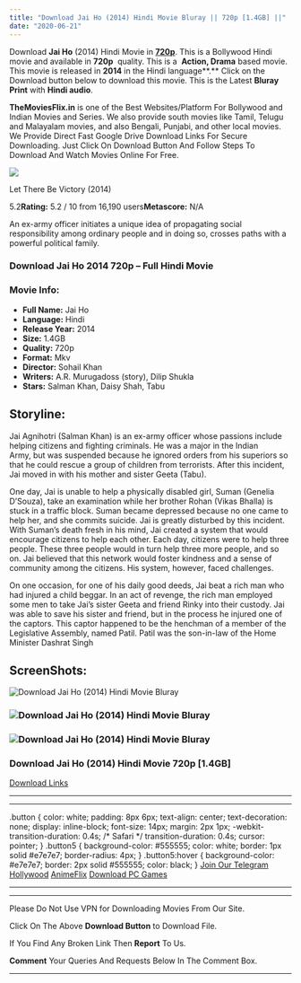 ```yaml
---
title: "Download Jai Ho (2014) Hindi Movie Bluray || 720p [1.4GB] ||"
date: "2020-06-21"
---
```


Download **Jai Ho** (2014) Hindi Movie in [**720p**](https://1moviesflix.com/720p-movies/). This is a Bollywood Hindi movie and available in **720p**  quality. This is a  **Action, Drama** based movie. This movie is released in **2014** in the Hindi language**.** Click on the Download button below to download this movie. This is the Latest **Bluray Print** with **Hindi audio**.

**TheMoviesFlix.in** is one of the Best Websites/Platform For Bollywood and Indian Movies and Series. We also provide south movies like Tamil, Telugu and Malayalam movies, and also Bengali, Punjabi, and other local movies. We Provide Direct Fast Google Drive Download Links For Secure Downloading. Just Click On Download Button And Follow Steps To Download And Watch Movies Online For Free.

[![](https://m.media-amazon.com/images/M/MV5BNWMyNWExMTctYjc0NS00MTllLThkMDItOWQwOGNjODczNzI2XkEyXkFqcGdeQXVyODE5NzE3OTE@._V1_SX300.jpg)](https://www.imdb.com/title/tt1188982/ "Let There Be Victory")

Let There Be Victory (2014)

5.2**Rating:** 5.2 / 10 from 16,190 users**Metascore:** N/A

An ex-army officer initiates a unique idea of propagating social responsibility among ordinary people and in doing so, crosses paths with a powerful political family.

### Download Jai Ho 2014 720p – Full Hindi Movie

### Movie Info:

- **Full Name:** Jai Ho
- **Language:** Hindi
- **Release Year:** 2014
- **Size:** 1.4GB
- **Quality:** 720p
- **Format:** Mkv
- **Director:** Sohail Khan
- **Writers:** A.R. Murugadoss (story), Dilip Shukla
- **Stars:** Salman Khan, Daisy Shah, Tabu

## Storyline:

Jai Agnihotri (Salman Khan) is an ex-army officer whose passions include helping citizens and fighting criminals. He was a major in the Indian Army, but was suspended because he ignored orders from his superiors so that he could rescue a group of children from terrorists. After this incident, Jai moved in with his mother and sister Geeta (Tabu).

One day, Jai is unable to help a physically disabled girl, Suman (Genelia D’Souza), take an examination while her brother Rohan (Vikas Bhalla) is stuck in a traffic block. Suman became depressed because no one came to help her, and she commits suicide. Jai is greatly disturbed by this incident. With Suman’s death fresh in his mind, Jai created a system that would encourage citizens to help each other. Each day, citizens were to help three people. These three people would in turn help three more people, and so on. Jai believed that this network would foster kindness and a sense of community among the citizens. His system, however, faced challenges.

On one occasion, for one of his daily good deeds, Jai beat a rich man who had injured a child beggar. In an act of revenge, the rich man employed some men to take Jai’s sister Geeta and friend Rinky into their custody. Jai was able to save his sister and friend, but in the process he injured one of the captors. This captor happened to be the henchman of a member of the Legislative Assembly, named Patil. Patil was the son-in-law of the Home Minister Dashrat Singh

## ScreenShots:

![Download Jai Ho (2014) Hindi Movie Bluray](https://m.media-amazon.com/images/M/MV5BNjJiMWI4YjItN2U5Mi00YjdmLThiMDAtNjM2NzZkMDcyMzhmXkEyXkFqcGdeQXVyNjkwOTg4MTA@._V1_QL50_.jpg)

### ![Download Jai Ho (2014) Hindi Movie Bluray](https://m.media-amazon.com/images/M/MV5BZTYxODkxZGYtMjUxNS00Njk4LThlZGYtOGJiMTE4MTBiY2QyXkEyXkFqcGdeQXVyNjkwOTg4MTA@._V1_QL50_.jpg)

### ![Download Jai Ho (2014) Hindi Movie Bluray](https://m.media-amazon.com/images/M/MV5BMmFiZWM2OGUtYmM5Ni00MTdhLWFiMjEtYjU3MzRkZjM4M2M3XkEyXkFqcGdeQXVyNjkwOTg4MTA@._V1_QL50_.jpg)

### Download Jai Ho (2014) Hindi Movie 720p \[1.4GB\]

[Download Links](https://1moviesflix.com?a270777880=WGs4L3U1TzVjaXA0TFViT1dkMFpQTVVyQ2xOZkFvVWtjN202eGNlNXVSTUVNd0Jhd2JaREVGNVE2d2xCZ0FvbmJjM0wzcU5iZjdBakdVT0ZBaTFaOXYyNW50YXBTaGtWN2I3SHVBdDFBY0k9)

* * *

* * *

.button { color: white; padding: 8px 6px; text-align: center; text-decoration: none; display: inline-block; font-size: 14px; margin: 2px 1px; -webkit-transition-duration: 0.4s; /\* Safari \*/ transition-duration: 0.4s; cursor: pointer; } .button5 { background-color: #555555; color: white; border: 1px solid #e7e7e7; border-radius: 4px; } .button5:hover { background-color: #e7e7e7; border: 2px solid #555555; color: black; } [Join Our Telegram](http://gdrivepro.xyz/join.php) [Hollywood](https://moviesverse.com/) [AnimeFlix](https://animeflix.in/) [Download PC Games](https://gamesflix.net/)  

* * *

* * *

  

Please Do Not Use VPN for Downloading Movies From Our Site.

Click On The Above **Download Button** to Download File.

If You Find Any Broken Link Then **Report** To Us.

**Comment** Your Queries And Requests Below In The Comment Box.

* * *
